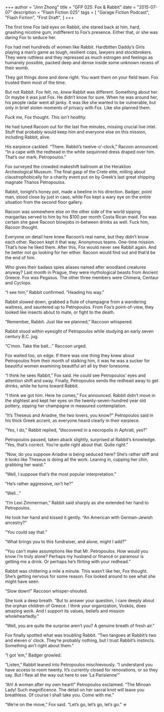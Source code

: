 +++
author = "Jinn Zhong"
title = "GFP 025: Fox & Rabbit"
date = "2015-07-07"
description = "Flash Fiction 025"
tags = [
    "Garage Fiction Podcast",
    "Flash Fiction",
    "First Draft",
]
+++

The first time Fox laid eyes on Rabbit, she stared back at him, hard, gnashing nicotine gum, indifferent to Fox’s presence. Either that, or she was daring Fox to seduce her.

Fox had met hundreds of women like Rabbit. Hardbitten Daddy’s Girls playing a man’s game as tough, resilient cops, lawyers and stockbrokers. They were ruthless and they repressed as much estrogen and feelings as humanely possible, packed deep and dense inside some unknown recess of their womb.

They got things done and done right. You want them on your field team. Fox trusted them most of the time.

But not Rabbit. Fox felt, no, _knew_ Rabbit was different. Something about her. Or maybe it was just Fox. He didn’t know for sure. When he was around her, his people radar went all janky. It was like she wanted to be vulnerable, but only in brief stolen moments of privacy with Fox. Like she planned them.

_Fuck me,_ Fox thought. _This isn’t healthy._

He had tuned Racoon out for the last five minutes, missing crucial live intel. Stuff that probably would keep him and everyone else on this mission, including Rabbit, alive.

His earpiece cackled. “There. Rabbit’s twelve-o’-clock,” Racoon announced. “In a cape with the redhead in the white sequinned dress draped over him. That’s our mark. Petropoulos.”

Fox surveyed the crowded makeshift ballroom at the Heraklion Archeological Museum. The final gasp of the Crete elite, milling about claustrophobically for a charity event put on by Greek’s last great shipping magnate Thanos Petropoulos.

Rabbit, tonight’s honey pot, made a beeline in his direction. Badger, point man, stood close by just in case, while Fox kept a wary eye on the entire situation from the second floor gallery.

Racoon was somewhere else on the other side of the world sipping margaritas served to him by his $100 per month Costa Rican maid. Fox was certain she gave Racoon blowjobs in-between drinks as well. Fuck him, Racoon thought.

Everyone on detail here knew Racoon’s real name, but they didn’t know each other. Racoon kept it that way. Anonymous teams. One-time mission. That’s how he liked them. After this, Fox would never see Rabbit again. And he better not go looking for her either. Racoon would find out and that’d be the end of him.

Who gives their badass spies aliases named after woodland creatures anyway? Last month in Prague, they were mythological beasts from Ancient Greece. Fox was Pegasus. The other three members were Chimera, Centaur and Cyclops.

“I see him,” Rabbit confirmed. “Heading his way.”

Rabbit slowed down, grabbed a flute of champagne from a wandering waitress, and sauntered up to Petropoulos. From Fox’s point-of-view, they looked like insects about to mate, or fight to the death.

“Remember, Rabbit. Just like we planned,” Raccoon whispered.

Rabbit stood within eyesight of Petropoulos while studying an early seven century B.C. jug.

“C’mon. Take the bait…” Raccoon urged.

Fox  waited too, on edge. If there was one thing they knew about Petropoulos from their month of stalking him, it was he was a sucker for beautiful women examining beautiful art all by their lonesome.

“I think he sees Rabbit,” Fox said. He could see Petropoulos’ eyes and attention shift and sway. Finally, Petropoulos sends the redhead away to get drinks, while he turns toward Rabbit.

“I think we got him. Here he comes,” Fox announced. Rabbit didn’t move in the slightest and kept her eyes on the twenty-seven-hundred year old pottery, sipping her champagne in measured contemplation.

“It’s Theseus and Ariadne, the two lovers, you know?” Petropoulos said in his thick Greek accent, as everyone heard clearly in their earpiece.

“Yes, I do,” Rabbit replied, “discovered in a necropolis in Aphrati, yes?”

Petropoulos paused, taken aback slightly, surprised at Rabbit’s knowledge. “Yes, that’s correct. You’re quite right about that. Quite right.”

“Now, do you suppose Ariadne is being seduced here? She’s rather stiff and it looks like Theseus is doing all the work. Leaning in, cupping her chin, grabbing her waist.”

“Well, I suppose that’s the most popular interpretation.”

“He’s rather aggressive, isn’t he?”

“Well…”

“I’m Lexi Zimmerman,” Rabbit said sharply as she extended her hand to Petropoulos.

He took her hand and kissed it gently. “An American with German-Jewish ancestry?”

“You could say that.”

“What brings you to this fundraiser, and alone, might I add?”

“You can’t make assumptions like that Mr. Petropoulos. How would you know I’m truly alone? Perhaps my husband or financé or paramour is getting me a drink. Or perhaps he’s flirting with your redhead.” 

Rabbit was chittering a mile a minute. This wasn’t like her, Fox thought. She’s getting nervous for some reason. Fox looked around to see what she might have seen.

“Slow down!” Raccoon whisper-shouted. 

She took a deep breath. “But to answer your question, I care deeply about the orphan children of Greece. I think your organization, Voskós, does amazing work. And I support its values, beliefs and mission wholeheartedly.”

“Well, you are quite the surprise aren’t you? A genuine breath of fresh air.”

Fox finally spotted what was troubling Rabbit. “Two tangoes at Rabbit’s two and eleven o’ clock. They’re probably nothing, but I trust Rabbit’s instincts. Something ain’t right about them.”

“I got ‘em,” Badger growled.

“Listen,” Rabbit leaned into Petropoulos mischievously. “I understand you have access to room twenty. It’s currently closed for renovations, or so they say. But I flew all the way out here to see ‘La Parisienne’”

“Ah! A woman after my own heart!” Petropoulos exclaimed. “The Minoan Lady! Such magnificence. The detail on her sacral knot will leave you breathless. Of course I shall take you. Come with me.”

“We’re on the move,” Fox said. “Let’s go, let’s go, let’s go.” ☣

